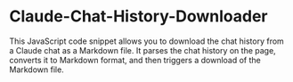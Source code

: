 # Claude-Chat-History-Downloader
This JavaScript code snippet allows you to download the chat history from a Claude chat as a Markdown file. It parses the chat history on the page, converts it to Markdown format, and then triggers a download of the Markdown file.

